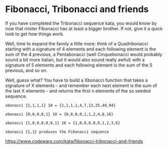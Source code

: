 # Fibonacci, Tribonacci and friends

If you have completed the Tribonacci sequence kata, you would know by now that mister Fibonacci has at least a bigger brother. If not, give it a quick look to get how things work.

Well, time to expand the family a little more: think of a Quadribonacci starting with a signature of 4 elements and each following element is the sum of the 4 previous, a Pentabonacci (well Cinquebonacci would probably sound a bit more italian, but it would also sound really awful) with a signature of 5 elements and each following element is the sum of the 5 previous, and so on.

Well, guess what? You have to build a Xbonacci function that takes a signature of X elements - and remember each next element is the sum of the last X elements - and returns the first n elements of the so seeded sequence.

`xbonacci {1,1,1,1} 10 = {1,1,1,1,4,7,13,25,49,94}`

`xbonacci {0,0,0,0,1} 10 = {0,0,0,0,1,1,2,4,8,16}`

`xbonacci {1,0,0,0,0,0,1} 10 = {1,0,0,0,0,0,1,2,3,6}`

`xbonacci {1,1} produces the Fibonacci sequence`

https://www.codewars.com/kata/fibonacci-tribonacci-and-friends